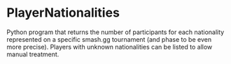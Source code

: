# PlayerNationalities
Python program that returns the number of participants for each nationality represented on a specific smash.gg tournament (and phase to be even more precise). Players with unknown nationalities can be listed to allow manual treatment.
